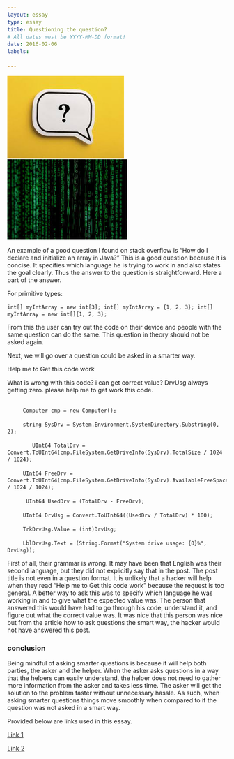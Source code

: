 ```yaml
---
layout: essay
type: essay
title: Questioning the question? 
# All dates must be YYYY-MM-DD format!
date: 2016-02-06
labels:
 
---
```


<div class="ui small rounded images">
  <img class="ui image" src="../images/es6.jpg">
   <img class="ui image" src="../images/es7.jpg">
</div>

An example of a good question I found on stack overflow is “How do I declare and initialize an array in Java?” This is a good question because it is concise. It specifies which language he is trying to work in and also states the goal clearly. Thus the answer to the question is straightforward. Here a part of the answer. 


For primitive types:

```
int[] myIntArray = new int[3]; int[] myIntArray = {1, 2, 3}; int[] myIntArray = new int[]{1, 2, 3};
```
From this the user can try out the code on their device and people with the same question can do the same. This question in theory should not be asked again. 


Next, we will go over a question could be asked in a smarter way. 


Help me to Get this code work 

What is wrong with this code? i can get correct value? DrvUsg always getting zero. please help me to get work this code.
```

   	 Computer cmp = new Computer();

   	 string SysDrv = System.Environment.SystemDirectory.Substring(0, 2);

    	UInt64 TotalDrv = Convert.ToUInt64(cmp.FileSystem.GetDriveInfo(SysDrv).TotalSize / 1024 / 1024);

   	 UInt64 FreeDrv = Convert.ToUInt64(cmp.FileSystem.GetDriveInfo(SysDrv).AvailableFreeSpace / 1024 / 1024);

  	  UInt64 UsedDrv = (TotalDrv - FreeDrv);

   	 UInt64 DrvUsg = Convert.ToUInt64((UsedDrv / TotalDrv) * 100);

   	 TrkDrvUsg.Value = (int)DrvUsg;

   	 LblDrvUsg.Text = (String.Format("System drive usage: {0}%", DrvUsg));

```
First of all, their grammar is wrong. It may have been that English was their second language, but they did not explicitly say that in the post. The post title is not even in a question format. It is unlikely that a hacker will help when they read “Help me to Get this code work” because the request is too general. A better way to ask this was to specify which language he was working in and to give what the expected value was. The person that answered this would have had to go through his code, understand it, and figure out what the correct value was. It was nice that this person was nice but from the article how to ask questions the smart way, the hacker would not have answered this post. 

### conclusion 

Being mindful of asking smarter questions is because it will help both parties, the asker and the helper. When the asker asks questions in a way that the helpers can easily understand, the helper does not need to gather more information from the asker and takes less time. The asker will get the solution to the problem faster without unnecessary hassle. As such, when asking smarter questions things move smoothly when compared to if the question was not asked in a smart way. 





Provided below are links used in this essay. 

[Link 1](https://stackoverflow.com/questions/5280658/help-me-to-get-this-code-work)


[Link 2](https://stackoverflow.com/questions/1200621/how-do-i-declare-and-initialize-an-array-in-java) 



